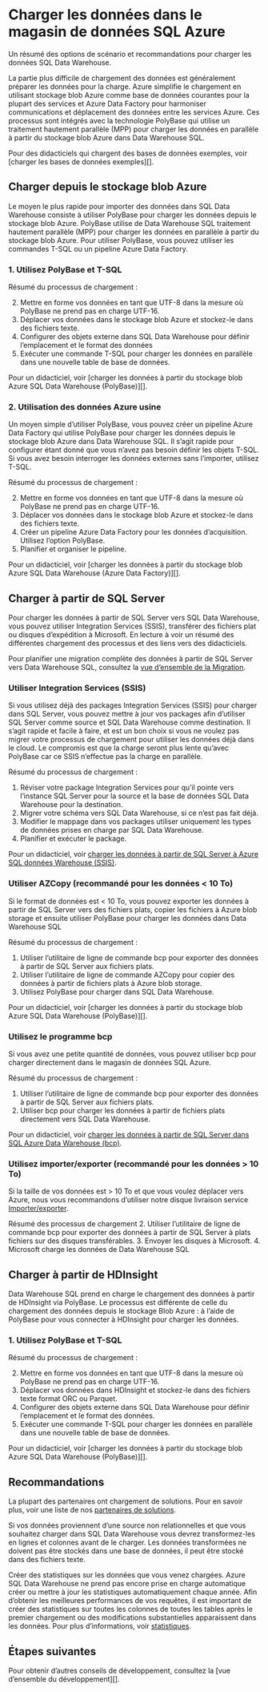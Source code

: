    <properties
   pageTitle="Charger les données dans SQL Azure Data Warehouse | Microsoft Azure"
   description="Découvrez les scénarios courants pour les données de chargement dans SQL Data Warehouse. Celles-ci incluent l’utilisation PolyBase, stockage d’objets blob Azure, fichiers plats et envoi de disque. Vous pouvez également utiliser les outils tiers."
   services="sql-data-warehouse"
   documentationCenter="NA"
   authors="lodipalm"
   manager="barbkess"
   editor=""/>

<tags
   ms.service="sql-data-warehouse"
   ms.devlang="NA"
   ms.topic="article"
   ms.tgt_pltfrm="NA"
   ms.workload="data-services"
   ms.date="07/12/2016"
   ms.author="lodipalm;barbkess;sonyama"/>

# <a name="load-data-into-azure-sql-data-warehouse"></a>Charger les données dans le magasin de données SQL Azure

Un résumé des options de scénario et recommandations pour charger les données SQL Data Warehouse.

La partie plus difficile de chargement des données est généralement préparer les données pour la charge. Azure simplifie le chargement en utilisant stockage blob Azure comme base de données courantes pour la plupart des services et Azure Data Factory pour harmoniser communications et déplacement des données entre les services Azure. Ces processus sont intégrés avec la technologie PolyBase qui utilise un traitement hautement parallèle (MPP) pour charger les données en parallèle à partir du stockage blob Azure dans Data Warehouse SQL. 

Pour des didacticiels qui chargent des bases de données exemples, voir [charger les bases de données exemples][].

## <a name="load-from-azure-blob-storage"></a>Charger depuis le stockage blob Azure
Le moyen le plus rapide pour importer des données dans SQL Data Warehouse consiste à utiliser PolyBase pour charger les données depuis le stockage blob Azure. PolyBase utilise de Data Warehouse SQL traitement hautement parallèle (MPP) pour charger les données en parallèle à partir du stockage blob Azure. Pour utiliser PolyBase, vous pouvez utiliser les commandes T-SQL ou un pipeline Azure Data Factory.

### <a name="1-use-polybase-and-t-sql"></a>1. Utilisez PolyBase et T-SQL

Résumé du processus de chargement :

2. Mettre en forme vos données en tant que UTF-8 dans la mesure où PolyBase ne prend pas en charge UTF-16.
2. Déplacer vos données dans le stockage blob Azure et stockez-le dans des fichiers texte.
3. Configurer des objets externe dans SQL Data Warehouse pour définir l’emplacement et le format des données
4. Exécuter une commande T-SQL pour charger les données en parallèle dans une nouvelle table de base de données.

<!-- 5. Schedule and run a loading job. --> 

Pour un didacticiel, voir [charger les données à partir du stockage blob Azure SQL Data Warehouse (PolyBase)][].

### <a name="2-use-azure-data-factory"></a>2. Utilisation des données Azure usine

Un moyen simple d’utiliser PolyBase, vous pouvez créer un pipeline Azure Data Factory qui utilise PolyBase pour charger les données depuis le stockage blob Azure dans Data Warehouse SQL. Il s’agit rapide pour configurer étant donné que vous n’avez pas besoin définir les objets T-SQL. Si vous avez besoin interroger les données externes sans l’importer, utilisez T-SQL. 

Résumé du processus de chargement :

2. Mettre en forme vos données en tant que UTF-8 dans la mesure où PolyBase ne prend pas en charge UTF-16.
2. Déplacer vos données dans le stockage blob Azure et stockez-le dans des fichiers texte.
3. Créer un pipeline Azure Data Factory pour les données d’acquisition. Utilisez l’option PolyBase.
4. Planifier et organiser le pipeline.

Pour un didacticiel, voir [charger les données à partir du stockage blob Azure SQL Data Warehouse (Azure Data Factory)][].


## <a name="load-from-sql-server"></a>Charger à partir de SQL Server
Pour charger les données à partir de SQL Server vers SQL Data Warehouse, vous pouvez utiliser Integration Services (SSIS), transférer des fichiers plat ou disques d’expédition à Microsoft. En lecture à voir un résumé des différentes chargement des processus et des liens vers des didacticiels.

Pour planifier une migration complète des données à partir de SQL Server vers Data Warehouse SQL, consultez la [vue d’ensemble de la Migration][]. 

### <a name="use-integration-services-ssis"></a>Utiliser Integration Services (SSIS)
Si vous utilisez déjà des packages Integration Services (SSIS) pour charger dans SQL Server, vous pouvez mettre à jour vos packages afin d’utiliser SQL Server comme source et SQL Data Warehouse comme destination. Il s’agit rapide et facile à faire, et est un bon choix si vous ne voulez pas migrer votre processus de chargement pour utiliser les données déjà dans le cloud. Le compromis est que la charge seront plus lente qu’avec PolyBase car ce SSIS n’effectue pas la charge en parallèle.

Résumé du processus de chargement :

1. Réviser votre package Integration Services pour qu’il pointe vers l’instance SQL Server pour la source et la base de données SQL Data Warehouse pour la destination.
2. Migrer votre schéma vers SQL Data Warehouse, si ce n’est pas fait déjà.
3. Modifier le mappage dans vos packages utiliser uniquement les types de données prises en charge par SQL Data Warehouse.
3. Planifier et exécuter le package.

Pour un didacticiel, voir [charger les données à partir de SQL Server à Azure SQL données Warehouse (SSIS)][].

### <a name="use-azcopy-recommended-for--10-tb-data"></a>Utiliser AZCopy (recommandé pour les données < 10 To)
Si le format de données est < 10 To, vous pouvez exporter les données à partir de SQL Server vers des fichiers plats, copier les fichiers à Azure blob storage et ensuite utiliser PolyBase pour charger les données dans Data Warehouse SQL

Résumé du processus de chargement :

1. Utiliser l’utilitaire de ligne de commande bcp pour exporter des données à partir de SQL Server aux fichiers plats.
2. Utiliser l’utilitaire de ligne de commande AZCopy pour copier des données à partir de fichiers plats à Azure blob storage.
3. Utilisez PolyBase pour charger dans SQL Data Warehouse.

Pour un didacticiel, voir [charger les données à partir du stockage blob Azure SQL Data Warehouse (PolyBase)][].

### <a name="use-bcp"></a>Utilisez le programme bcp
Si vous avez une petite quantité de données, vous pouvez utiliser bcp pour charger directement dans le magasin de données SQL Azure.

Résumé du processus de chargement :
1. Utiliser l’utilitaire de ligne de commande bcp pour exporter des données à partir de SQL Server aux fichiers plats.
2. Utiliser bcp pour charger les données à partir de fichiers plats directement vers SQL Data Warehouse.

Pour un didacticiel, voir [charger les données à partir de SQL Server dans SQL Azure Data Warehouse (bcp)][].


### <a name="use-importexport-recommended-for--10-tb-data"></a>Utilisez importer/exporter (recommandé pour les données > 10 To)
Si la taille de vos données est > 10 To et que vous voulez déplacer vers Azure, nous vous recommandons d’utiliser notre disque livraison service [Importer/exporter][]. 

Résumé des processus de chargement
2. Utiliser l’utilitaire de ligne de commande bcp pour exporter des données à partir de SQL Server à plats fichiers sur des disques transférables.
3. Envoyer les disques à Microsoft.
4. Microsoft charge les données de Data Warehouse SQL

## <a name="load-from-hdinsight"></a>Charger à partir de HDInsight
Data Warehouse SQL prend en charge le chargement des données à partir de HDInsight via PolyBase. Le processus est différente de celle du chargement des données depuis le stockage Blob Azure : à l’aide de PolyBase pour vous connecter à HDInsight pour charger les données. 

### <a name="1-use-polybase-and-t-sql"></a>1. Utilisez PolyBase et T-SQL

Résumé du processus de chargement :

2. Mettre en forme vos données en tant que UTF-8 dans la mesure où PolyBase ne prend pas en charge UTF-16.
2. Déplacer vos données dans HDInsight et stockez-le dans des fichiers texte format ORC ou Parquet.
3. Configurer des objets externe dans SQL Data Warehouse pour définir l’emplacement et le format des données.
4. Exécuter une commande T-SQL pour charger les données en parallèle dans une nouvelle table de base de données.

Pour un didacticiel, voir [charger les données à partir du stockage blob Azure SQL Data Warehouse (PolyBase)][].

## <a name="recommendations"></a>Recommandations

La plupart des partenaires ont chargement de solutions. Pour en savoir plus, voir une liste de nos [partenaires de solutions][]. 

Si vos données proviennent d’une source non relationnelles et que vous souhaitez charger dans SQL Data Warehouse vous devrez transformez-les en lignes et colonnes avant de le charger. Les données transformées ne doivent pas être stockés dans une base de données, il peut être stocké dans des fichiers texte.

Créer des statistiques sur les données que vous venez chargées. Azure SQL Data Warehouse ne prend pas encore prise en charge automatique créer ou mettre à jour les statistiques automatiquement chaque année.  Afin d’obtenir les meilleures performances de vos requêtes, il est important de créer des statistiques sur toutes les colonnes de toutes les tables après le premier chargement ou des modifications substantielles apparaissent dans les données.  Pour plus d’informations, voir [statistiques][].


## <a name="next-steps"></a>Étapes suivantes
Pour obtenir d’autres conseils de développement, consultez la [vue d’ensemble du développement][].

<!--Image references-->

<!--Article references-->
[Charger des données depuis le stockage blob Azure SQL Data Warehouse (PolyBase)]: ./sql-data-warehouse-load-from-azure-blob-storage-with-polybase.md
[Charger des données depuis le stockage blob Azure SQL Data Warehouse (Azure Data Factory)]: ./sql-data-warehouse-load-from-azure-blob-storage-with-data-factory.md
[Charger les données à partir de SQL Server à Azure SQL données Warehouse (SSIS)]: ./sql-data-warehouse-load-from-sql-server-with-integration-services.md
[Charger les données à partir de SQL Server dans SQL Azure Data Warehouse (bcp)]: ./sql-data-warehouse-load-from-sql-server-with-bcp.md
[Load data from SQL Server to Azure SQL Data Warehouse (AZCopy)]: ./sql-data-warehouse-load-from-sql-server-with-azcopy.md

[Charger des bases de données exemple]: ./sql-data-warehouse-load-sample-databases.md
[Vue d’ensemble de la migration]: ./sql-data-warehouse-overview-migrate.md
[partenaires de solutions]: ./sql-data-warehouse-partner-business-intelligence.md
[vue d’ensemble de développement]: ./sql-data-warehouse-overview-develop.md
[Statistiques]: ./sql-data-warehouse-tables-statistics.md

<!--MSDN references-->

<!--Other Web references-->
[Importer/exporter]: https://azure.microsoft.com/documentation/articles/storage-import-export-service/
